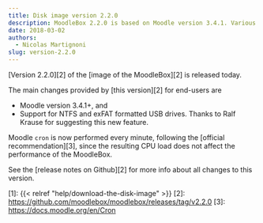 ```yaml
---
title: Disk image version 2.2.0
description: MoodleBox 2.2.0 is based on Moodle version 3.4.1. Various improvements have also been made.
date: 2018-03-02
authors:
  - Nicolas Martignoni
slug: version-2.2.0
---
```


[Version 2.2.0][2] of the [image of the MoodleBox][2] is released today.

The main changes provided by [this version][2] for end-users are
  - Moodle version 3.4.1+, and
  - Support for NTFS and exFAT formatted USB drives. Thanks to Ralf Krause for suggesting this new feature.

Moodle `cron` is now performed every minute, following the [official recommendation][3], since the resulting CPU load does not affect the performance of the MoodleBox.

See the [release notes on Github][2] for more info about all changes to this version.

 [1]: {{< relref "help/download-the-disk-image" >}}
 [2]: https://github.com/moodlebox/moodlebox/releases/tag/v2.2.0
 [3]: https://docs.moodle.org/en/Cron
